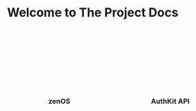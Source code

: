 # Welcome to The Project Docs
<style>
.custom-grid {
  display: grid;
  grid-template-columns: repeat(2, minmax(0, 1fr));
  gap: 1rem;
  margin: 0;
  padding: 0;
}

.card {
  border: 1px solid transparent;
  border-radius: 12px;
  background: var(--md-surface-fill);
  min-height: 180px;
  display: flex;
  align-items: center;
  justify-content: center;
  overflow: hidden;
  transition: border-color .15s ease, box-shadow .15s ease, transform .08s ease;
  padding: 1.25rem;
}

.card > a.card-link {
  display: flex;
  width: 100%;
  height: 100%;
  gap: 0.6rem;
  flex-direction: column;
  align-items: center;
  justify-content: center;
  text-decoration: none;
  color: inherit !important;
}

.card:hover,
.card:focus-within {
  border-color: #0ea5e9;
  box-shadow: 0 8px 24px rgba(14,165,233,0.08);
  transform: translateY(-2px);
}

.icon-bg {
  width: 70%;
  max-width: 320px;
  height: 6.5rem;
  background-repeat: no-repeat;
  background-position: center;
  background-size: contain;
  display: block;
  margin: 0 auto;
}

.zen-icon {
  background-image: url("https://cdn.jsdelivr.net/gh/HiTECH-Corporation/The-Project-Docs@latest/assets/zenOS-Nature12.svg");
}
.auth-icon {
  background-image: url("https://cdn.jsdelivr.net/gh/HiTECH-Corporation/The-Project-Docs@latest/assets/AuthKit.svg");
}

[data-md-color-scheme="slate"] .zen-icon {
  background-image: url("https://cdn.jsdelivr.net/gh/HiTECH-Corporation/The-Project-Docs@latest/assets/zenOS-Nature12-dark.svg");
}

.card .title {
  margin-top: 0.35rem;
  font-weight: 700;
  font-size: 1rem;
  color: var(--md-sys-typography-on-surface);
}

ul, li { list-style: none; margin: 0; padding: 0; }

@media (max-width: 720px) {
  .custom-grid { grid-template-columns: 1fr; }
  .card { min-height: 140px; }
  .icon-bg { width: 60%; height: 5.5rem; }
}
</style>

<div class="custom-grid">

  <div class="card" role="group" aria-label="zenOS">
    <a class="card-link" href="/zenOS/" aria-label="Open zenOS docs">
      <span class="icon-bg zen-icon" aria-hidden="true"></span>
      <span class="title">zenOS</span>
    </a>
  </div>

  <div class="card" role="group" aria-label="AuthKit API">
    <a class="card-link" href="/AuthKit%20API/" aria-label="Open AuthKit API docs">
      <span class="icon-bg auth-icon" aria-hidden="true"></span>
      <span class="title">AuthKit API</span>
    </a>
  </div>

</div>
